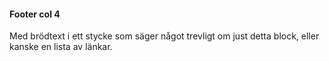 #### Footer col 4

Med brödtext i ett stycke som säger något trevligt om just detta block, eller kanske en lista av länkar.
